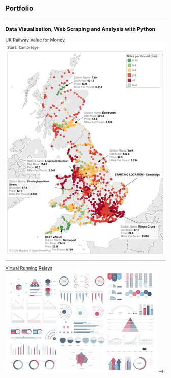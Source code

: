 ## Portfolio

---

### Data Visualisation, Web Scraping and Analysis with Python

[UK Railway Value for Money](/railway_journeys)
<img src="images/Cambridge Rail Value.png?raw=true"/>

---
[Virtual Running Relays](/virtual_running_relays)
<img src="images/dummy_thumbnail.jpg?raw=true"/>-->

<!--
---
[Project 3 Title](http://example.com/)
<img src="images/dummy_thumbnail.jpg?raw=true"/> -->

<!--### Category Name 2-->

<!-- - [Project 1 Title](http://example.com/)
- [Project 2 Title](http://example.com/)
- [Project 3 Title](http://example.com/)
- [Project 4 Title](http://example.com/)
- [Project 5 Title](http://example.com/)-->
